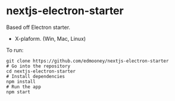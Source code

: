 # nextjs-electron-starter


Based off Electron starter.

* X-plaform. (Win, Mac, Linux)

To run:

```
git clone https://github.com/edmooney/nextjs-electron-starter
# Go into the repository
cd nextjs-electron-starter
# Install dependencies
npm install
# Run the app
npm start

```